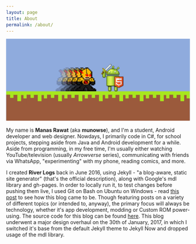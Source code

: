 ```yaml
---
layout: page
title: About
permalink: /about/
---
```

<style>
#about {
    pointer-events: none;
    cursor: default;
    font-weight: bold;
}
</style>

![alt text](/res/pixelated.jpg)

My name is **Manas Rawat** (aka **munowse**), and I'm a student, Android developer and web designer. Nowdays, I primarily code in C#, for school projects, stepping aside from Java and Android development for a while. Aside from programming, in my free time, I'm usually either watching YouTube/television (usually *Arrowverse* series), communicating with friends via WhatsApp, "experimenting" with my phone, reading comics, and more.

I created **River Logs** back in June 2016, using Jekyll - "a blog-aware, static site generator" (that's the official description), along with Google's mdl library and gh-pages. In order to locally run it, to test changes before pushing them live, I used Git on Bash on Ubuntu on Windows - read [this post](/general/2016/06/18/hello-jekyll.html) to see how this blog came to be. Though featuring posts on a variety of different topics (or intended to, anyway), the primary focus will always be technology, whether it's app development, modding or Custom ROM power-using. The source code for this blog can be found [here](https://github.com/munowse/munowse.github.io). This blog underwent a major design overhaul on the 30th of January, 2017, in which I switched it's base from the default Jekyll theme to Jekyll Now and dropped usage of the mdl library.
